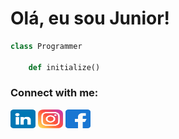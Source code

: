 # Olá, eu sou Junior!

``` python
class Programmer

	def initialize() 
```

<p align="left">
    <h3 align="left">Connect with me:</h3>
    <a href="https://www.linkedin.com/in/jo%C3%A3o-batista-junior-381b911ab/" target="_blank"><img align="center" src="https://github.com/Juninhodm/Juninhodm/blob/main/linkedin.png?raw=true" alt="Junior" height="30" width="40" /></a>
    <a href="https://www.instagram.com/_jrdm10/" target="_blank"><img align="center" src="https://github.com/Juninhodm/Juninhodm/blob/main/instagram.png?raw=true" alt="Junior" height="30" width="40"/></a>
    <a href="https://www.facebook.com/juninhor1/" target="_blank"><img align="center" src="https://github.com/Juninhodm/Juninhodm/blob/main/facebook.png?raw=true" alt="Junior" height="30" width="40"/></a>
    </p>



<!--
**Juninhodm/Juninhodm** is a ✨ _special_ ✨ repository because its `README.md` (this file) appears on your GitHub profile.

Here are some ideas to get you started:

- 🔭 I’m currently working on ...
- 🌱 I’m currently learning ...
- 👯 I’m looking to collaborate on ...
- 🤔 I’m looking for help with ...
- 💬 Ask me about ...
- 📫 How to reach me: ...
- 😄 Pronouns: ...
- ⚡ Fun fact: ...
-->
